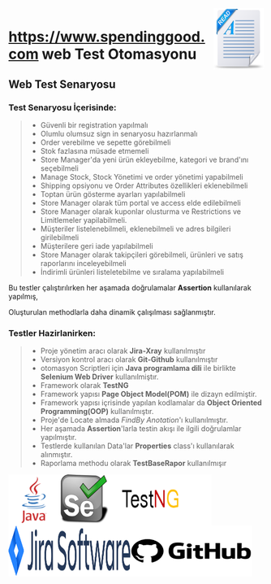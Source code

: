 <img src="src/pngs/readme.png" width="100px" height="120px" align="right"/>


# https://www.spendinggood.com web Test Otomasyonu
## Web Test Senaryosu
### Test Senaryosu İçerisinde:
> - Güvenli bir registration yapılmalı
> - Olumlu olumsuz sign in senaryosu hazırlanmalı
> - Order verebilme ve sepette görebilmeli
> - Stok fazlasına müsade etmemeli
> - Store Manager'da yeni ürün ekleyebilme, kategori ve brand'ını seçebilmeli
> - Manage Stock, Stock Yönetimi ve order yönetimi yapabilmeli
> - Shipping opsiyonu ve Order Attributes özellikleri eklenebilmeli
> - Toptan ürün gösterme ayarları yapılabilmeli
> - Store Manager olarak tüm portal ve access elde edilebilmeli
> - Store Manager olarak kuponlar olusturma ve Restrictions ve Limitlemeler yapilabilmeli.
> - Müşteriler listelenebilmeli, eklenebilmeli ve adres bilgileri girilebilmeli
> - Müşterilere geri iade yapılabilmeli
> - Store Manager olarak takipçileri görebilmeli, ürünleri ve satış raporlarını inceleyebilmeli
> - İndirimli ürünleri listeletebilme ve sıralama yapılabilmeli

Bu testler çalıştırılırken her aşamada doğrulamalar **Assertion** kullanılarak yapılmış,

Oluşturulan methodlarla daha dinamik çalışılması sağlanmıştır.

### Testler Hazirlanirken:
> - Proje yönetim aracı olarak **Jira-Xray** kullanılmıştır
> - Versiyon kontrol aracı olarak **Git-Github** kullanılmıştır
> - otomasyon Scriptleri için **Java programlama dili** ile birlikte **Selenium Web Driver** kullanılmiştır.
> - Framework olarak **TestNG**
> - Framework yapısı **Page Object Model(POM)** ile dizayn edilmiştir.
> - Framework yapısı içrisinde yapılan kodlamalar da **Object Oriented Programming(OOP)** kullanılmıştır.
> - Proje'de Locate almada _FindBy Anotation_'ı kullanılmıştır.
> - Her aşamada **Assertion**'larla testin akışı ile ilgili doğrulamlar yapılmıştır.
> - Testlerde kullanılan Data'lar **Properties** class'ı kullanılarak alınmıştır.
> - Raporlama methodu olarak **TestBaseRapor** kullanılmışır


<img src="src/pngs/java.png" width="100px" height="100px" padding="10px" align="left"/>
<img src="src/pngs/selenium.png" width="100px" height="100px" padding="10px" align="left"/>
<img src="src/pngs/testng1.png" width="200px" height="100px" padding="10px" align="left"/>
<img src="src/pngs/jira.png" width="240px" height="100px" padding="10px" align="left"/>
<img src="src/pngs/git.png" width="240px" height="100px" padding="10px" align="left"/>
